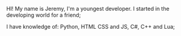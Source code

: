 HI! My name is Jeremy, I'm a youngest developer. I started in the developing world for a friend;

I have knowledge of: Python, HTML CSS and JS, C#, C++ and Lua;

<!---
jprogramer211/jprogramer211 is a ✨ special ✨ repository because its `README.md` (this file) appears on your GitHub profile.
You can click the Preview link to take a look at your changes.
--->
